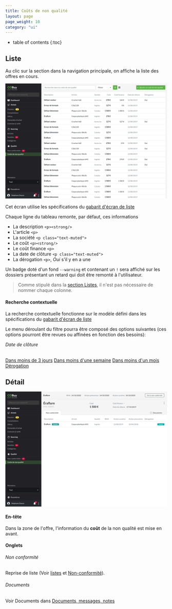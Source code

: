 ```yaml
---
title: Coûts de non qualité
layout: page
page_weight: 10
category: "ui"
---
```

* table of contents
{:toc}

## Liste ##

Au clic sur la section dans la navigation principale, on affiche la liste des offres en cours.

![ecran](assets/images/11.1-cnqs.png)

Cet écran utilise les spécifications du [gabarit d'écran de liste](gabarits.listes.html)

Chaque ligne du tableau remonte, par défaut, ces informations
- La description `<p><strong/>`
- L'article `<p>`
- La société `<p class="text-muted">`
- Le coût `<p><strong/>`
- Le coût finance `<p>`
- La date de clôture `<p class="text-muted">`
- La dérogation `<p>`, *Oui* s'il y en a une

Un badge doté d'un fond `--warning` et contenant un `!` sera affiché sur les dossiers présentant un retard qui doit être remonté à l'utilisateur.

> Comme stipulé dans la [section Listes](gabarits.listes.html), il n'est pas nécessaire de nommer chaque colonne.

#### Recherche contextuelle ####
La recherche contextuelle fonctionne sur le modèle défini dans les spécifications du [gabarit d'écran de liste](gabarits.listes.html#zone-de-recherchefiltrage-et-actions-principales)

Le menu déroulant du filtre pourra être composé des options suivantes (ces options pourront être revues ou affinées en fonction des besoins):

<div class="dropdown-menu" style="position: static;display: block; float: none; margin-bottom: 1rem;">
  <h6 class="dropdown-header" style="margin-top:0;">Date de clôture</h6>
    <a class="dropdown-item" href="#">Dans moins de 3 jours</a>
  <a class="dropdown-item" href="#">Dans moins d'une semaine</a>
    <a class="dropdown-item" href="#">Dans moins d'un mois</a>
  <div class="dropdown-divider"></div>
  <a class="dropdown-item" href="#">Dérogation</a>
</div>


## Détail ##

![ecran](assets/images/11.2-cnq.png)

#### En-tête ####

Dans la zone de l'offre, l'information du **coût** de la non qualité est mise en avant.

#### Onglets ####

###### Non conformité ######

Reprise de liste (Voir [listes](gabarits.listes.html) et [Non-conformité](ui.non-conformite.html)).

###### Documents ######

Voir Documents dans [Documents, messages, notes](comp.docs-messages-notes.html)
